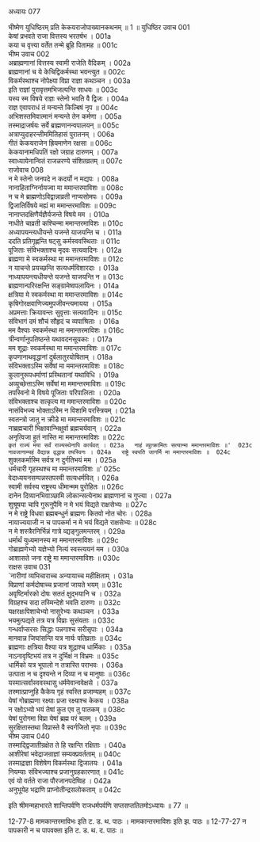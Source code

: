 अध्यायः 077

भीष्मेण युधिष्ठिरम् प्रति केकयराजोपाख्यानकथनम् ॥ 1 ॥
युधिष्ठिर उवाच 	001  
केषां प्रभवते राजा वित्तस्य भरतर्षभ ।	001a  
कया च वृत्त्या वर्तेत तन्मे ब्रूहि पितामह ॥	001c  
भीष्म उवाच 	002  
अब्राह्मणानां वित्तस्य स्वामी राजेति वैदिकम् ।	002a  
ब्राह्मणानां च ये केचिद्विकर्मस्था भवन्त्युत ॥	002c  
विकर्मस्थाश्च नोपेक्ष्या विप्रा राज्ञा कथञ्चन ।	003a  
इति राज्ञां पुरावृत्तमभिजल्पन्ति साधवः ॥	003c  
यस्य स्म विषये राज्ञः स्तेनो भवति वै द्विजः ।	004a  
राज्ञ एवापराधं तं मन्यन्ते किल्बिषं नृप ॥	004c  
अभिशस्तमिवात्मानं मन्यन्ते तेन कर्मणा ।	005a  
तस्माद्राजर्षयः सर्वे ब्राह्मणानन्वपालयन् ॥	005c  
अत्राप्युदाहरन्तीममितिहासं पुरातनम् ।	006a  
गीतं केकयराजेन ह्रियमाणेन रक्षसा ॥	006c  
केकयानामधिपतिं रक्षो जग्राह दारुणम् ।	007a  
स्वाध्यायेनान्वितं राजन्नरण्ये संशितव्रतम् ॥	007c  
राजोवाच 	008  
न मे स्तेनो जनपदे न कदर्यो न मद्यपः ।	008a  
नानाहिताग्निर्नायज्वा मा ममान्तरमाविशः ॥	008c  
न च मे ब्राह्मणोऽविद्वान्नाव्रती नाप्यसोमपः ।	009a  
द्विजातिर्विषये मह्यं मा ममान्तरमाविशः ॥	009c  
नानाप्तदक्षिणैर्यज्ञैर्यजन्ते विषये मम ।	010a  
नाधीते चाव्रती कश्चिन्मा ममान्तरमाविशः ॥	010c  
अध्यापयन्त्यधीयन्ते यजन्ते याजयन्ति च ।	011a  
ददति प्रतिगृह्णन्ति षट्सु कर्मस्ववस्थिताः ॥	011c  
पूजिताः संविभक्ताश्च मृदवः सत्यवादिनः ।	012a  
ब्राह्मणा मे स्वकर्मस्था मा ममान्तरमाविशः ॥	012c  
न याचन्ते प्रयच्छन्ति सत्यधर्मविशारदाः ।	013a  
नाध्यापयन्त्यधीयन्ते यजन्ते याजयन्ति न ॥	013c  
ब्राह्मणान्परिरक्षन्ति सङ्ग्रामेष्वपलायिनः ।	014a  
क्षत्रिया मे स्वकर्मस्था मा ममान्तरमाविशः ॥	014c  
कृषिगोरक्षवाणिज्यमुपजीवन्त्यमायया ।	015a  
अप्रमत्ताः क्रियावन्तः सुवृत्ताः सत्यवादिनः ॥	015c  
संविभागं दमं शौचं सौहृदं च व्यपाश्रिताः ।	016a  
मम वैश्याः स्वकर्मस्था मा ममान्तरमाविशः ॥	016c  
त्रीन्वर्णानुपतिष्ठन्ते यथावदनसूयकाः ।	017a  
मम शूद्राः स्वकर्मस्था मा ममान्तरमाविशः ॥	017c  
कृपणानाथवृद्धानां दुर्बलातुरयोषिताम् ।	018a  
संविभक्ताऽस्मि सर्वेषां मा ममान्तरमाविशः ॥	018c  
कुलानुरूपधर्माणां प्रस्थितानां यथाविधि ।	019a  
अव्युच्छेत्ताऽस्मि सर्वेषां मा ममान्तरमाविशः ॥	019c  
तपस्विनो मे विषये पूजिताः परिपालिताः ।	020a  
संविभक्ताश्च सत्कृत्य मा ममान्तरमाविशः ॥	020c  
नासंविभज्य भोक्ताऽस्मि न विशामि परस्त्रियम् ।	021a  
स्वतन्त्रो जातु न क्रीडे मा ममान्तरमाविशः ॥	021c  
नाब्रह्मचारी भिक्षावान्भिक्षुर्वा ब्रह्मचर्यवान् ।	022a  
अनृत्विजा हुतं नास्ति मा ममान्तरमाविशः ॥	022c  
`कृतं राज्यं मया सर्वं राज्यस्थेनापि कार्यवत् ।	023a  
नाहं व्युत्क्रामितः सत्यान्मा ममान्तरमाविशः ॥'	023c  
नावजानाम्यहं वैद्यान्न वृद्धान्न तपस्विनः ।	024a  
राष्ट्रे स्वपति जागर्मि मा ममान्तरमाविशः ॥	024c  
`शुक्लकर्मास्मि सर्वत्र न दुर्गतिभयं मम ।	025a  
धर्मचारी गृहस्थश्च मा ममान्तरमाविशः ॥'	025c  
वेदाध्ययनसम्पन्नस्तपस्वी सत्यधर्मवित् ।	026a  
स्वामी सर्वस्य राष्ट्रस्य धीमान्मम पुरोहितः ॥	026c  
दानेन दिव्यानभिवाञ्छामि लोकान्सत्येनाथ ब्राह्मणानां च गुप्त्या ।	027a  
शुश्रूषया चापि गुरूनुपैमि न मे भयं विद्यते राक्षसेभ्यः ॥	027c  
न मे राष्ट्रे विधवा ब्रह्मबन्धुर्न ब्राह्मणः कितवो नोत चोरः ।	028a  
नायाज्ययाजी न च पापकर्मा न मे भयं विद्यते राक्षसेभ्यः ॥	028c  
न मे शस्त्रैरनिर्भिन्नं गात्रे व्द्यङ्गुलमन्तरम् ।	029a  
धर्मार्थं युध्यमानस्य मा ममान्तरमाविशः ॥	029c  
गोब्राह्मणेभ्यो यज्ञेभ्यो नित्यं स्वस्त्ययनं मम ।	030a  
आशासते जना राष्ट्रे मा ममान्तरमाविशः ॥	030c  
राक्षस उवाच 	031  
`नारीणां व्यभिचाराच्च अन्यायाच्च महीक्षिताम् ।	031a  
विप्राणां कर्मदोषाच्च प्रजानां जायते भयम् ॥	031c  
अवृष्टिर्मारको दोषः सततं क्षुद्भयानि च ।	032a  
विग्रहश्च सदा तस्मिन्देशे भवति दारुणः ॥	032c  
यक्षरक्षःपिशाचेभ्यो नासुरेभ्यः कथञ्चन ।	033a  
भयमुत्पद्यते तत्र यत्र विप्राः सुसंयताः ॥	033c  
गन्धर्वाप्सरसः सिद्धाः पन्नगाश्च सरीसृपाः ।	034a  
मानवान्न जिघांसन्ति यत्र नार्यः पतिव्रताः ॥	034c  
ब्राह्मणाः क्षत्रिया वैश्या यत्र शूद्राश्च धार्मिकाः ।	035a  
नाऽनावृष्टिभयं तत्र न दुर्भिक्षं न विभ्रमः ॥	035c  
धार्मिको यत्र भूपालो न तत्रास्ति पराभवः ।	036a  
उत्पाता न च दृश्यन्ते न दिव्या न च मानुषाः ॥	036c  
यस्मात्सर्वास्ववस्थासु धर्ममेवान्ववेक्षसे ।	037a  
तस्मात्प्राप्नुहि कैकेय गृहं स्वस्ति व्रजाम्यहम् ॥	037c  
येषां गोब्राह्मणा रक्ष्याः प्रजा रक्ष्याश्च केकय ।	038a  
न रक्षोऽभ्यो भयं तेषां कुत एव तु पातकम् ॥	038c  
येषां पुरोगमा विप्रा येषां ब्रह्म परं बलम् ।	039a  
सुरक्षितास्तथा विप्रास्ते वै स्वर्गजितो नृपाः ॥	039c  
भीष्म उवाच 	040  
तस्माद्द्विजातीन्रक्षेत ते हि रक्षन्ति रक्षिताः ।	040a  
आशीरेषां भवेद्राजन्राज्ञां सम्यक्प्रवर्तताम् ॥	040c  
तस्माद्राज्ञा विशेषेण विकर्मस्था द्विजातयः ।	041a  
नियम्याः संविभज्याश्च प्रजानुग्रहकारणात् ॥	041c  
एवं यो वर्तते राजा पौरजानपदेष्विह ।	042a  
अनुभूयेह भद्राणि प्राप्नोतीन्द्रसलोकताम् ॥ 	042c  

इति श्रीमन्महाभारते शान्तिपर्वणि राजधर्मपर्वणि सप्तसप्ततितमोऽध्यायः ॥ 77 ॥

12-77-8 मामकान्तरमाविभः इति ट. ड. थ. पाठः । मामकान्तरमाविशः इति झ. पाठः ॥ 12-77-27 न पापकारी न च पापवक्ता इति ट. ड. थ. द. पाठः ॥	
